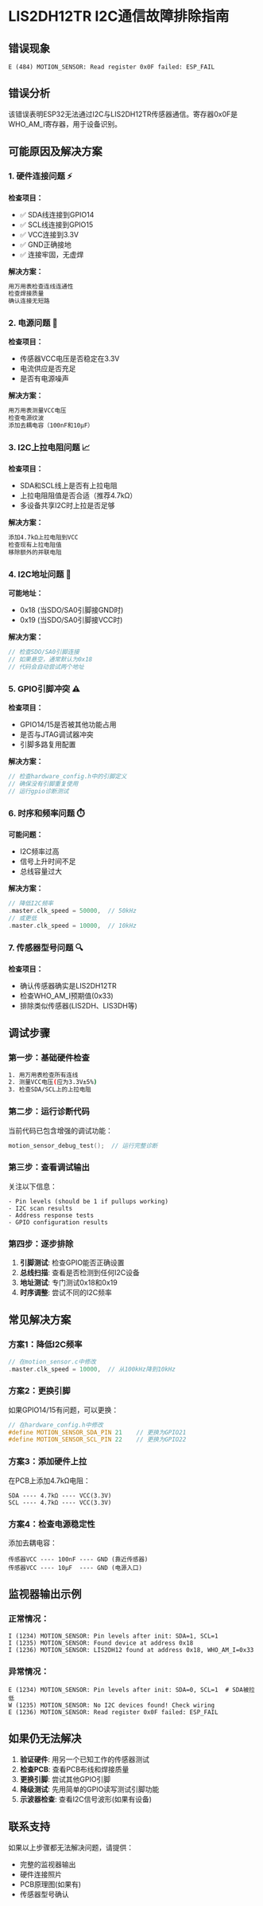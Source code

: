 # LIS2DH12TR I2C通信故障排除指南

## 错误现象
```
E (484) MOTION_SENSOR: Read register 0x0F failed: ESP_FAIL
```

## 错误分析
该错误表明ESP32无法通过I2C与LIS2DH12TR传感器通信。寄存器0x0F是WHO_AM_I寄存器，用于设备识别。

## 可能原因及解决方案

### 1. 硬件连接问题 ⚡
**检查项目：**
- ✅ SDA线连接到GPIO14
- ✅ SCL线连接到GPIO15  
- ✅ VCC连接到3.3V
- ✅ GND正确接地
- ✅ 连接牢固，无虚焊

**解决方案：**
```bash
用万用表检查连线连通性
检查焊接质量
确认连接无短路
```

### 2. 电源问题 🔋
**检查项目：**
- 传感器VCC电压是否稳定在3.3V
- 电流供应是否充足
- 是否有电源噪声

**解决方案：**
```bash
用万用表测量VCC电压
检查电源纹波
添加去耦电容（100nF和10µF）
```

### 3. I2C上拉电阻问题 📈
**检查项目：**
- SDA和SCL线上是否有上拉电阻
- 上拉电阻阻值是否合适（推荐4.7kΩ）
- 多设备共享I2C时上拉是否足够

**解决方案：**
```bash
添加4.7kΩ上拉电阻到VCC
检查现有上拉电阻值
移除额外的并联电阻
```

### 4. I2C地址问题 📍
**可能地址：**
- 0x18 (当SDO/SA0引脚接GND时)
- 0x19 (当SDO/SA0引脚接VCC时)

**解决方案：**
```c
// 检查SDO/SA0引脚连接
// 如果悬空，通常默认为0x18
// 代码会自动尝试两个地址
```

### 5. GPIO引脚冲突 ⚠️
**检查项目：**
- GPIO14/15是否被其他功能占用
- 是否与JTAG调试器冲突
- 引脚多路复用配置

**解决方案：**
```c
// 检查hardware_config.h中的引脚定义
// 确保没有引脚重复使用
// 运行gpio诊断测试
```

### 6. 时序和频率问题 ⏱️
**可能问题：**
- I2C频率过高
- 信号上升时间不足
- 总线容量过大

**解决方案：**
```c
// 降低I2C频率
.master.clk_speed = 50000,  // 50kHz
// 或更低
.master.clk_speed = 10000,  // 10kHz
```

### 7. 传感器型号问题 🔍
**检查项目：**
- 确认传感器确实是LIS2DH12TR
- 检查WHO_AM_I预期值(0x33)
- 排除类似传感器(LIS2DH、LIS3DH等)

## 调试步骤

### 第一步：基础硬件检查
```bash
1. 用万用表检查所有连线
2. 测量VCC电压(应为3.3V±5%)
3. 检查SDA/SCL上的上拉电阻
```

### 第二步：运行诊断代码
当前代码已包含增强的调试功能：
```c
motion_sensor_debug_test();  // 运行完整诊断
```

### 第三步：查看调试输出
关注以下信息：
```
- Pin levels (should be 1 if pullups working)
- I2C scan results 
- Address response tests
- GPIO configuration results
```

### 第四步：逐步排除
1. **引脚测试**: 检查GPIO能否正确设置
2. **总线扫描**: 查看是否检测到任何I2C设备
3. **地址测试**: 专门测试0x18和0x19
4. **时序调整**: 尝试不同的I2C频率

## 常见解决方案

### 方案1：降低I2C频率
```c
// 在motion_sensor.c中修改
.master.clk_speed = 10000,  // 从100kHz降到10kHz
```

### 方案2：更换引脚
如果GPIO14/15有问题，可以更换：
```c
// 在hardware_config.h中修改
#define MOTION_SENSOR_SDA_PIN 21    // 更换为GPIO21
#define MOTION_SENSOR_SCL_PIN 22    // 更换为GPIO22
```

### 方案3：添加硬件上拉
在PCB上添加4.7kΩ电阻：
```
SDA ---- 4.7kΩ ---- VCC(3.3V)
SCL ---- 4.7kΩ ---- VCC(3.3V)
```

### 方案4：检查电源稳定性
添加去耦电容：
```
传感器VCC ---- 100nF ---- GND (靠近传感器)
传感器VCC ---- 10µF  ---- GND (电源入口)
```

## 监视器输出示例

### 正常情况：
```
I (1234) MOTION_SENSOR: Pin levels after init: SDA=1, SCL=1
I (1235) MOTION_SENSOR: Found device at address 0x18
I (1236) MOTION_SENSOR: LIS2DH12 found at address 0x18, WHO_AM_I=0x33
```

### 异常情况：
```
E (1234) MOTION_SENSOR: Pin levels after init: SDA=0, SCL=1  # SDA被拉低
W (1235) MOTION_SENSOR: No I2C devices found! Check wiring
E (1236) MOTION_SENSOR: Read register 0x0F failed: ESP_FAIL
```

## 如果仍无法解决

1. **验证硬件**: 用另一个已知工作的传感器测试
2. **检查PCB**: 查看PCB布线和焊接质量  
3. **更换引脚**: 尝试其他GPIO引脚
4. **降级测试**: 先用简单的GPIO读写测试引脚功能
5. **示波器检查**: 查看I2C信号波形(如果有设备)

## 联系支持

如果以上步骤都无法解决问题，请提供：
- 完整的监视器输出
- 硬件连接照片
- PCB原理图(如果有)
- 传感器型号确认